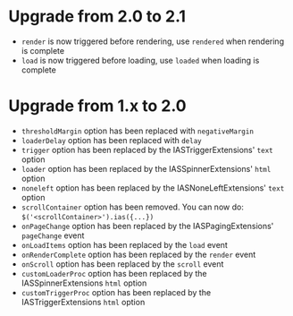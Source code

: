 Upgrade from 2.0 to 2.1
=======================

* `render` is now triggered before rendering, use `rendered` when rendering is complete
* `load` is now triggered before loading, use `loaded` when loading is complete

Upgrade from 1.x to 2.0
=======================

* `thresholdMargin` option has been replaced with `negativeMargin`
* `loaderDelay` option has been replaced with `delay`
* `trigger` option has been replaced by the IASTriggerExtensions' `text` option
* `loader` option has been replaced by the IASSpinnerExtensions' `html` option
* `noneleft` option has been replaced by the IASNoneLeftExtensions' `text` option
* `scrollContainer` option has been removed. You can now do: `$('<scrollContainer>').ias({...})`
* `onPageChange` option has been replaced by the IASPagingExtensions' `pageChange` event
* `onLoadItems` option has been replaced by the `load` event
* `onRenderComplete` option has been replaced by the `render` event
* `onScroll` option has been replaced by the `scroll` event
* `customLoaderProc` option has been replaced by the IASSpinnerExtensions `html` option
* `customTriggerProc` option has been replaced by the IASTriggerExtensions `html` option

